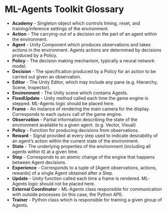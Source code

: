 # ML-Agents Toolkit Glossary

- **Academy** - Singleton object which controls timing, reset, and
  training/inference settings of the environment.
- **Action** - The carrying-out of a decision on the part of an agent within the
  environment.
- **Agent** - Unity Component which produces observations and takes actions in
  the environment. Agents actions are determined by decisions produced by a
  Policy.
- **Policy** - The decision making mechanism, typically a neural network model.
- **Decision** - The specification produced by a Policy for an action to be
  carried out given an observation.
- **Editor** - The Unity Editor, which may include any pane (e.g. Hierarchy,
  Scene, Inspector).
- **Environment** - The Unity scene which contains Agents.
- **FixedUpdate** - Unity method called each time the game engine is stepped.
  ML-Agents logic should be placed here.
- **Frame** - An instance of rendering the main camera for the display.
  Corresponds to each `Update` call of the game engine.
- **Observation** - Partial information describing the state of the environment
  available to a given agent. (e.g. Vector, Visual)
- **Policy** - Function for producing decisions from observations.
- **Reward** - Signal provided at every step used to indicate desirability of an
  agent’s action within the current state of the environment.
- **State** - The underlying properties of the environment (including all agents
  within it) at a given time.
- **Step** - Corresponds to an atomic change of the engine that happens between
  Agent decisions.
- **Experience** - Corresponds to a tuple of [Agent observations, actions,
  rewards] of a single Agent obtained after a Step.
- **Update** - Unity function called each time a frame is rendered. ML-Agents
  logic should not be placed here.
- **External Coordinator** - ML-Agents class responsible for communication with
  outside processes (in this case, the Python API).
- **Trainer** - Python class which is responsible for training a given group of
  Agents.

